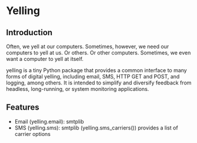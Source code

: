 Yelling
=======

Introduction
------------
Often, we yell at our computers. Sometimes, however, we need our computers to yell at us. Or others. Or other computers. Sometimes, we even want a computer to yell at itself.

yelling is a tiny Python package that provides a common interface to many forms of digital yelling, including email, SMS, HTTP GET and POST, and logging, among others. It is intended to simplify and diversify feedback from headless, long-running, or system monitoring applications.

Features
--------
* Email (yelling.email): smtplib
* SMS (yelling.sms): smtplib (yelling.sms_carriers()) provides a list of carrier options

